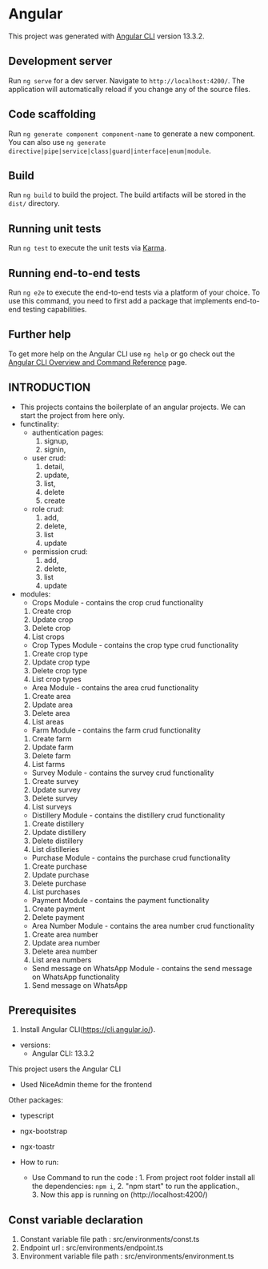 # Angular

This project was generated with [Angular CLI](https://github.com/angular/angular-cli) version 13.3.2.

## Development server

Run `ng serve` for a dev server. Navigate to `http://localhost:4200/`. The application will automatically reload if you change any of the source files.

## Code scaffolding

Run `ng generate component component-name` to generate a new component. You can also use `ng generate directive|pipe|service|class|guard|interface|enum|module`.

## Build

Run `ng build` to build the project. The build artifacts will be stored in the `dist/` directory.

## Running unit tests

Run `ng test` to execute the unit tests via [Karma](https://karma-runner.github.io).

## Running end-to-end tests

Run `ng e2e` to execute the end-to-end tests via a platform of your choice. To use this command, you need to first add a package that implements end-to-end testing capabilities.

## Further help

To get more help on the Angular CLI use `ng help` or go check out the [Angular CLI Overview and Command Reference](https://angular.io/cli) page.

## INTRODUCTION
   *  This projects contains the boilerplate of an angular projects. We can start the project from here only.
* functinality:
   * authentication pages:
     1. signup,
     2. signin,
   * user crud:
     1. detail,
     2. update,
     3. list,
     4. delete
	   5. create
   * role crud:
     1. add,
     2. delete,
     3. list
	  4. update
   * permission crud:
     1. add,
     2. delete,
     3. list
	   4. update
* modules:
    * Crops Module - contains the crop crud functionality
    1. Create crop 
    2. Update crop
    3. Delete crop
    4. List crops
    * Crop Types Module - contains the crop type crud functionality
    1. Create crop type
    2. Update crop type
    3. Delete crop type
    4. List crop types
    * Area Module - contains the area crud functionality
    1. Create area
    2. Update area
    3. Delete area
    4. List areas
    * Farm Module - contains the farm crud functionality
    1. Create farm
    2. Update farm
    3. Delete farm
    4. List farms
    * Survey Module - contains the survey crud functionality
    1. Create survey
    2. Update survey
    3. Delete survey
    4. List surveys
    * Distillery Module - contains the distillery crud functionality
    1. Create distillery
    2. Update distillery
    3. Delete distillery
    4. List distilleries
    * Purchase Module - contains the purchase crud functionality
    1. Create purchase
    2. Update purchase
    3. Delete purchase
    4. List purchases
    * Payment Module - contains the payment functionality
    1. Create payment
    2. Delete payment
    * Area Number Module - contains the area number crud functionality
    1. Create area number
    2. Update area number
    3. Delete area number
    4. List area numbers
    * Send message on WhatsApp Module - contains the send message on WhatsApp functionality
    1. Send message on WhatsApp
## Prerequisites
1. Install Angular CLI(https://cli.angular.io/).

* versions:
    * Angular CLI: 13.3.2

This project users the Angular CLI
* Used NiceAdmin theme for the frontend

Other packages:
* typescript
* ngx-bootstrap
* ngx-toastr

* How to run:
    * Use Command to run the code :
          1. From project root folder install all the dependencies: `npm i`,
          2. "npm start" to run the application.,      
          3.  Now this app is  running on (http://localhost:4200/)

## Const variable declaration
1. Constant variable file path : src/environments/const.ts
2. Endpoint url : src/environments/endpoint.ts
3. Environment variable file path : src/environments/environment.ts







